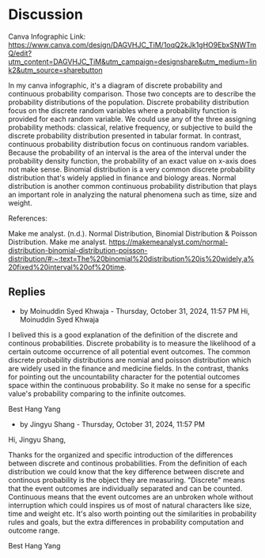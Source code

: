 # Discussion

Canva Infographic Link: https://www.canva.com/design/DAGVHJC_TiM/1oqQ2kJk1gHO9EbxSNWTmQ/edit?utm_content=DAGVHJC_TiM&utm_campaign=designshare&utm_medium=link2&utm_source=sharebutton

In my canva infographic, it's a diagram of discrete probability and continuous probability comparison. Those two concepts are to describe the probability distributions of the population. Discrete probability distribution focus on the discrete random variables where a probability function is provided for each random variable. We could use any of the three assigning probability methods: classical, relative frequency, or subjective to build the discrete probability distribution presented in tabular format. In contrast, continuous probability distribution focus on continuous random variables. Because the probability of an interval is the area of the interval under the probability density function, the probability of an exact value on x-axis does not make sense. Binomial distribution is a very common discrete probability distribution that's widely applied in finance and biology areas. Normal distribution is another common continuous probability distribution that plays an important role in analyzing the natural phenomena such as time, size and weight.



References: 

Make me analyst. (n.d.). Normal Distribution, Binomial Distribution & Poisson Distribution. Make me analyst. https://makemeanalyst.com/normal-distribution-binomial-distribution-poisson-distribution/#:~:text=The%20binomial%20distribution%20is%20widely,a%20fixed%20interval%20of%20time.

## Replies
* by Moinuddin Syed Khwaja - Thursday, October 31, 2024, 11:57 PM
Hi, Moinuddin Syed Khwaja

I belived this is a good explanation of the definition of the discrete and continous probabilities. Discrete probability is to measure the likelihood of a certain outcome occurrence of all potential event outcomes. The common discrete probability distributions are nomial and poisson distribution which are widely used in the finance and medicine fields. In the contrast, thanks for pointing out the uncountability character for the potential outcomes space within the continuous probability. So it make no sense for a specific value's probability comparing to the infinite outcomes.

Best 
Hang Yang

* by Jingyu Shang - Thursday, October 31, 2024, 11:57 PM

Hi, Jingyu Shang,

Thanks for the organized and specific introduction of the differences between discrete and continous probabilities. From the definition of each distribution we could know that the key difference between discrete and continous probability is the object they are measuring. "Discrete" means that the event outcomes are individually separated and can be counted. Continuous means that the event outcomes are an unbroken whole without interruption which could inspires us of most of natural characters like size, time and weight etc. It's also worth pointing out the similarities in probability rules and goals, but the extra differences in probability computation and outcome range.

Best 
Hang Yang

